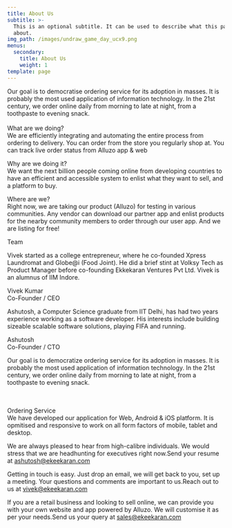 ```yaml
---
title: About Us
subtitle: >-
  This is an optional subtitle. It can be used to describe what this page is
  about.
img_path: /images/undraw_game_day_ucx9.png
menus:
  secondary:
    title: About Us
    weight: 1
template: page
---
```

Our goal is to democratise ordering service for its adoption in masses. It is probably the most used application of information technology. In the 21st century, we order online daily from morning to late at night, from a toothpaste to evening snack.\
\
What are we doing?\
We are efficiently integrating and automating the entire process from ordering to delivery. You can order from the store you regularly shop at. You can track live order status from Alluzo app & web

Why are we doing it? \
We want the next billion people coming online from developing countries to have an efficient and accessible system to enlist what they want to sell, and a platform to buy.

Where are we?\
Right now, we are taking our product (Alluzo) for testing in various communities. Any vendor can download our partner app and enlist products for the nearby community members to order through our user app. And we are listing for free!

Team

Vivek started as a college entrepreneur, where he co-founded Xpress Laundromat and Globe@i (Food Joint). He did a brief stint at Volksy Tech as Product Manager before co-founding Ekkekaran Ventures Pvt Ltd. Vivek is an alumnus of IIM Indore.

Vivek Kumar\
Co-Founder / CEO

Ashutosh, a Computer Science graduate from IIT Delhi, has had two years experience working as a software developer. His interests include building sizeable scalable software solutions, playing FIFA and running.

Ashutosh\
Co-Founder / CTO

Our goal is to democratize ordering service for its adoption in masses. It is probably the most used application of information technology. In the 21st century, we order online daily from morning to late at night, from a toothpaste to evening snack.

\
\
Ordering Service\
We have developed our application for Web, Android & iOS platform. It is opmitised and responsive to work on all form factors of mobile, tablet and desktop.

We are always pleased to hear from high-calibre individuals. We would stress that we are headhunting for executives right now.Send your resume at ashutosh@ekeekaran.com

Getting in touch is easy. Just drop an email, we will get back to you, set up a meeting. Your questions and comments are important to us.Reach out to us at vivek@ekeekaran.com

If you are a retail business and looking to sell online, we can provide you with your own website and app powered by Alluzo. We will customise it as per your needs.Send us your query at sales@ekeekaran.com
